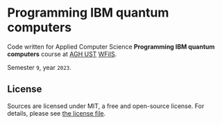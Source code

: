 # Programming IBM quantum computers

Code written for Applied Computer Science **Programming IBM quantum computers** course at [AGH UST](https://www.agh.edu.pl/en) [WFiIS](https://www.fis.agh.edu.pl/en/).

Semester `9`, year `2023`.

## License

Sources are licensed under MIT, a free and open-source license. For details, please see [the license file](LICENSE.md).

